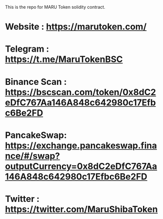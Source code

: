 This is the repo for MARU Token solidity contract. 
# Website : https://marutoken.com/ 
# Telegram : https://t.me/MaruTokenBSC 
# Binance Scan : https://bscscan.com/token/0x8dC2eDfC767Aa146A848c642980c17Efbc6Be2FD 
# PancakeSwap: https://exchange.pancakeswap.finance/#/swap?outputCurrency=0x8dC2eDfC767Aa146A848c642980c17Efbc6Be2FD
# Twitter : https://twitter.com/MaruShibaToken
